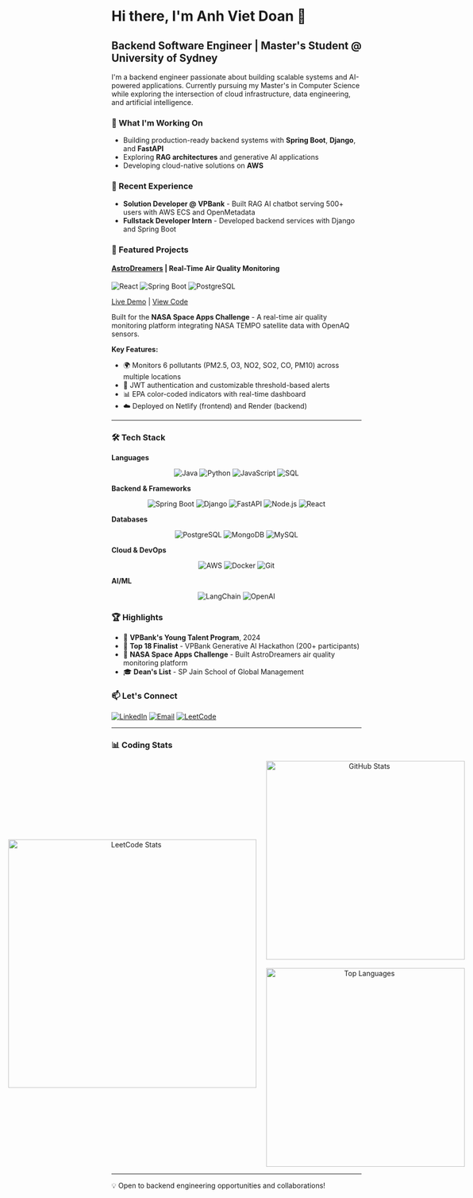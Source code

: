 # Hi there, I'm Anh Viet Doan 👋

## Backend Software Engineer | Master's Student @ University of Sydney

I'm a backend engineer passionate about building scalable systems and AI-powered applications. Currently pursuing my Master's in Computer Science while exploring the intersection of cloud infrastructure, data engineering, and artificial intelligence.

### 🔭 What I'm Working On
- Building production-ready backend systems with **Spring Boot**, **Django**, and **FastAPI**
- Exploring **RAG architectures** and generative AI applications
- Developing cloud-native solutions on **AWS**

### 💼 Recent Experience
- **Solution Developer @ VPBank** - Built RAG AI chatbot serving 500+ users with AWS ECS and OpenMetadata
- **Fullstack Developer Intern** - Developed backend services with Django and Spring Boot

### 🚀 Featured Projects

#### [AstroDreamers](https://github.com/DVANH0302/astrodreamers) | Real-Time Air Quality Monitoring
![React](https://img.shields.io/badge/React-20232A?style=flat&logo=react&logoColor=61DAFB)
![Spring Boot](https://img.shields.io/badge/Spring_Boot-6DB33F?style=flat&logo=spring-boot&logoColor=white)
![PostgreSQL](https://img.shields.io/badge/PostgreSQL-316192?style=flat&logo=postgresql&logoColor=white)

[Live Demo](https://astrodreamers.netlify.app) | [View Code](https://github.com/AstroDreamers)

Built for the **NASA Space Apps Challenge** - A real-time air quality monitoring platform integrating NASA TEMPO satellite data with OpenAQ sensors.

**Key Features:**
- 🌍 Monitors 6 pollutants (PM2.5, O3, NO2, SO2, CO, PM10) across multiple locations
- 🔐 JWT authentication and customizable threshold-based alerts
- 📊 EPA color-coded indicators with real-time dashboard
- ☁️ Deployed on Netlify (frontend) and Render (backend)



---

### 🛠️ Tech Stack

**Languages**  
<p align="center">
  <img src="https://img.shields.io/badge/Java-ED8B00?style=for-the-badge&logo=openjdk&logoColor=white" alt="Java" />
  <img src="https://img.shields.io/badge/Python-3776AB?style=for-the-badge&logo=python&logoColor=white" alt="Python" />
  <img src="https://img.shields.io/badge/JavaScript-F7DF1E?style=for-the-badge&logo=javascript&logoColor=black" alt="JavaScript" />
  <img src="https://img.shields.io/badge/SQL-4479A1?style=for-the-badge&logo=postgresql&logoColor=white" alt="SQL" />
</p>

**Backend & Frameworks**  
<p align="center">
  <img src="https://img.shields.io/badge/Spring_Boot-6DB33F?style=for-the-badge&logo=spring-boot&logoColor=white" alt="Spring Boot" />
  <img src="https://img.shields.io/badge/Django-092E20?style=for-the-badge&logo=django&logoColor=white" alt="Django" />
  <img src="https://img.shields.io/badge/FastAPI-009688?style=for-the-badge&logo=fastapi&logoColor=white" alt="FastAPI" />
  <img src="https://img.shields.io/badge/Node.js-339933?style=for-the-badge&logo=node.js&logoColor=white" alt="Node.js" />
  <img src="https://img.shields.io/badge/React-20232A?style=for-the-badge&logo=react&logoColor=61DAFB" alt="React" />
</p>

**Databases**  
<p align="center">
  <img src="https://img.shields.io/badge/PostgreSQL-316192?style=for-the-badge&logo=postgresql&logoColor=white" alt="PostgreSQL" />
  <img src="https://img.shields.io/badge/MongoDB-47A248?style=for-the-badge&logo=mongodb&logoColor=white" alt="MongoDB" />
  <img src="https://img.shields.io/badge/MySQL-4479A1?style=for-the-badge&logo=mysql&logoColor=white" alt="MySQL" />
</p>

**Cloud & DevOps**  
<p align="center">
  <img src="https://img.shields.io/badge/AWS-232F3E?style=for-the-badge&logo=amazon-aws&logoColor=white" alt="AWS" />
  <img src="https://img.shields.io/badge/Docker-2496ED?style=for-the-badge&logo=docker&logoColor=white" alt="Docker" />
  <img src="https://img.shields.io/badge/Git-F05032?style=for-the-badge&logo=git&logoColor=white" alt="Git" />
</p>

**AI/ML**  
<p align="center">
  <img src="https://img.shields.io/badge/LangChain-121212?style=for-the-badge&logo=chainlink&logoColor=white" alt="LangChain" />
  <img src="https://img.shields.io/badge/OpenAI-412991?style=for-the-badge&logo=openai&logoColor=white" alt="OpenAI" />
</p>

### 🏆 Highlights
- 🥇 **VPBank's Young Talent Program**, 2024
- 🏅 **Top 18 Finalist** - VPBank Generative AI Hackathon (200+ participants)
- 🚀 **NASA Space Apps Challenge** - Built AstroDreamers air quality monitoring platform
- 🎓 **Dean's List** - SP Jain School of Global Management

### 📫 Let's Connect
[![LinkedIn](https://img.shields.io/badge/LinkedIn-0077B5?style=flat&logo=linkedin&logoColor=white)](https://linkedin.com/in/dva0302)
[![Email](https://img.shields.io/badge/Email-D14836?style=flat&logo=gmail&logoColor=white)](mailto:vdoa0556@uni.sydney.edu.au)
[![LeetCode](https://img.shields.io/badge/LeetCode-FFA116?style=flat&logo=leetcode&logoColor=white)](https://leetcode.com/doanvietanh03022003)

---


### 📊 Coding Stats

<div align="center" style="display: flex; justify-content: center; align-items: center; gap: 20px;">
  
  <!-- LeetCode on the left -->
  <img src="https://leetcard.jacoblin.cool/doanvietanh03022003?theme=light&font=Nunito&ext=heatmap" alt="LeetCode Stats" width="500" />

  <!-- GitHub Stats + Top Languages stacked on the right -->
  <div style="display: flex; flex-direction: column; align-items: center;">
    <img src="https://github-readme-stats.vercel.app/api?username=DVANH0302&show_icons=true&theme=default" alt="GitHub Stats" width="400" />
    <br/>
    <img src="https://github-readme-stats.vercel.app/api/top-langs/?username=DVANH0302&layout=compact&theme=default" alt="Top Languages" width="400" />
  </div>

</div>

---

💡 Open to backend engineering opportunities and collaborations!
